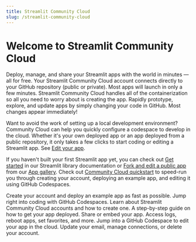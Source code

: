 ```yaml
---
title: Streamlit Community Cloud
slug: /streamlit-community-cloud
---
```


# Welcome to Streamlit Community Cloud

Deploy, manage, and share your Streamlit apps with the world in minutes &mdash; all for free. Your Streamlit Community Cloud account connects directly to your GitHub repository (public or private). Most apps will launch in only a few minutes. Streamlit Community Cloud handles all of the containerization so all you need to worry about is creating the app. Rapidly prototype, explore, and update apps by simply changing your code in GitHub. Most changes appear immediately!

Want to avoid the work of setting up a local development environment? Community Cloud can help you quickly configure a codespace to develop in the cloud. Whether it's your own deployed app or an app deployed from a public repository, it only takes a few clicks to start coding or editing a Streamlit app. See [Edit your app](/streamlit-community-cloud/manage-your-app/edit-your-app).

If you haven't built your first Streamlit app yet, you can check out [Get started](/get-started) in our Streamlit library documentation or [Fork and edit a public app](/streamlit-community-cloud/get-started/fork-and-edit-a-public-app) from our <a href="https://streamlit.io/gallery" target="_blank">App gallery</a>. Check out [Community Cloud quickstart](/streamlit-community-cloud/get-started) to speed-run you through creating your account, deploying an example app, and editing it using GitHub Codespaces.

<InlineCalloutContainer>
    <InlineCallout
        color="lightBlue-70"
        icon="rocket_launch"
        bold="Quickstart"
        href="/streamlit-community-cloud/get-started"
    >Create your account and deploy an example app as fast as possible. Jump right into coding with GitHub Codespaces.
    </InlineCallout>
    <InlineCallout
        color="lightBlue-70"
        icon="arrow_forward"
        bold="Get started"
        href="/streamlit-community-cloud/get-started"
    >Learn about Streamlit Community Cloud accounts and how to create one.
    </InlineCallout>
    <InlineCallout
        color="lightBlue-70"
        icon="flight_takeoff"
        bold="Deploy your app"
        href="/streamlit-community-cloud/deploy-your-app"
    >A step-by-step guide on how to get your app deployed.
    </InlineCallout>
    <InlineCallout
        color="lightBlue-70"
        icon="share"
        bold="Share your app"
        href="/streamlit-community-cloud/share-your-app"
    >Share or embed your app.
    </InlineCallout>
    <InlineCallout
        color="lightBlue-70"
        icon="settings"
        bold="Manage your app"
        href="/streamlit-community-cloud/manage-your-app"
    >Access logs, reboot apps, set favorites, and more. Jump into a GitHub Codespace to edit your app in the cloud.
    </InlineCallout>
    <InlineCallout
        color="lightBlue-70"
        icon="manage_accounts"
        bold="Manage your account"
        href="/streamlit-community-cloud/manage-your-account"
    >Update your email, manage connections, or delete your account.
    </InlineCallout>
</InlineCalloutContainer>
